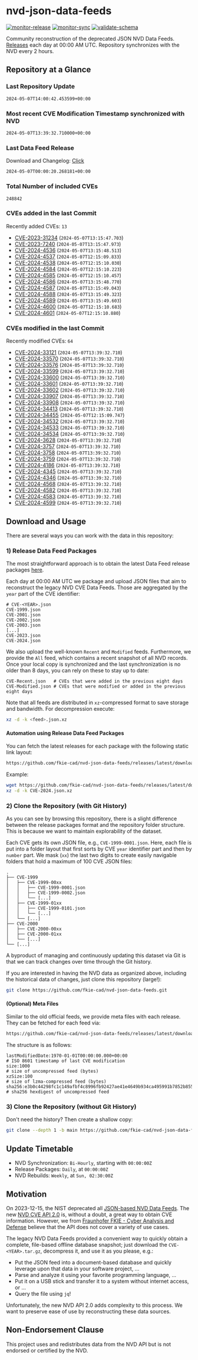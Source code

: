 # nvd-json-data-feeds

[![monitor-release](https://github.com/fkie-cad/nvd-json-data-feeds/actions/workflows/monitor_release.yml/badge.svg)](https://github.com/fkie-cad/nvd-json-data-feeds/actions/workflows/monitor_release.yml)
[![monitor-sync](https://github.com/fkie-cad/nvd-json-data-feeds/actions/workflows/monitor_sync.yml/badge.svg)](https://github.com/fkie-cad/nvd-json-data-feeds/actions/workflows/monitor_sync.yml)
[![validate-schema](https://github.com/fkie-cad/nvd-json-data-feeds/actions/workflows/validate_schema.yml/badge.svg)](https://github.com/fkie-cad/nvd-json-data-feeds/actions/workflows/validate_schema.yml)

Community reconstruction of the deprecated JSON NVD Data Feeds.
[Releases](https://github.com/fkie-cad/nvd-json-data-feeds/releases/latest) each day at 00:00 AM UTC.
Repository synchronizes with the NVD every 2 hours.

## Repository at a Glance

### Last Repository Update

```plain
2024-05-07T14:00:42.453599+00:00
```

### Most recent CVE Modification Timestamp synchronized with NVD

```plain
2024-05-07T13:39:32.710000+00:00
```

### Last Data Feed Release

Download and Changelog: [Click](https://github.com/fkie-cad/nvd-json-data-feeds/releases/latest)

```plain
2024-05-07T00:00:20.268181+00:00
```

### Total Number of included CVEs

```plain
248842
```

### CVEs added in the last Commit

Recently added CVEs: `13`

- [CVE-2023-31234](CVE-2023/CVE-2023-312xx/CVE-2023-31234.json) (`2024-05-07T13:15:47.703`)
- [CVE-2023-7240](CVE-2023/CVE-2023-72xx/CVE-2023-7240.json) (`2024-05-07T13:15:47.973`)
- [CVE-2024-4536](CVE-2024/CVE-2024-45xx/CVE-2024-4536.json) (`2024-05-07T13:15:48.513`)
- [CVE-2024-4537](CVE-2024/CVE-2024-45xx/CVE-2024-4537.json) (`2024-05-07T12:15:09.833`)
- [CVE-2024-4538](CVE-2024/CVE-2024-45xx/CVE-2024-4538.json) (`2024-05-07T12:15:10.030`)
- [CVE-2024-4584](CVE-2024/CVE-2024-45xx/CVE-2024-4584.json) (`2024-05-07T12:15:10.223`)
- [CVE-2024-4585](CVE-2024/CVE-2024-45xx/CVE-2024-4585.json) (`2024-05-07T12:15:10.457`)
- [CVE-2024-4586](CVE-2024/CVE-2024-45xx/CVE-2024-4586.json) (`2024-05-07T13:15:48.770`)
- [CVE-2024-4587](CVE-2024/CVE-2024-45xx/CVE-2024-4587.json) (`2024-05-07T13:15:49.043`)
- [CVE-2024-4588](CVE-2024/CVE-2024-45xx/CVE-2024-4588.json) (`2024-05-07T13:15:49.323`)
- [CVE-2024-4589](CVE-2024/CVE-2024-45xx/CVE-2024-4589.json) (`2024-05-07T13:15:49.603`)
- [CVE-2024-4600](CVE-2024/CVE-2024-46xx/CVE-2024-4600.json) (`2024-05-07T12:15:10.683`)
- [CVE-2024-4601](CVE-2024/CVE-2024-46xx/CVE-2024-4601.json) (`2024-05-07T12:15:10.880`)


### CVEs modified in the last Commit

Recently modified CVEs: `64`

- [CVE-2024-33121](CVE-2024/CVE-2024-331xx/CVE-2024-33121.json) (`2024-05-07T13:39:32.710`)
- [CVE-2024-33570](CVE-2024/CVE-2024-335xx/CVE-2024-33570.json) (`2024-05-07T13:39:32.710`)
- [CVE-2024-33576](CVE-2024/CVE-2024-335xx/CVE-2024-33576.json) (`2024-05-07T13:39:32.710`)
- [CVE-2024-33599](CVE-2024/CVE-2024-335xx/CVE-2024-33599.json) (`2024-05-07T13:39:32.710`)
- [CVE-2024-33600](CVE-2024/CVE-2024-336xx/CVE-2024-33600.json) (`2024-05-07T13:39:32.710`)
- [CVE-2024-33601](CVE-2024/CVE-2024-336xx/CVE-2024-33601.json) (`2024-05-07T13:39:32.710`)
- [CVE-2024-33602](CVE-2024/CVE-2024-336xx/CVE-2024-33602.json) (`2024-05-07T13:39:32.710`)
- [CVE-2024-33907](CVE-2024/CVE-2024-339xx/CVE-2024-33907.json) (`2024-05-07T13:39:32.710`)
- [CVE-2024-33908](CVE-2024/CVE-2024-339xx/CVE-2024-33908.json) (`2024-05-07T13:39:32.710`)
- [CVE-2024-34413](CVE-2024/CVE-2024-344xx/CVE-2024-34413.json) (`2024-05-07T13:39:32.710`)
- [CVE-2024-34455](CVE-2024/CVE-2024-344xx/CVE-2024-34455.json) (`2024-05-07T12:15:09.747`)
- [CVE-2024-34532](CVE-2024/CVE-2024-345xx/CVE-2024-34532.json) (`2024-05-07T13:39:32.710`)
- [CVE-2024-34533](CVE-2024/CVE-2024-345xx/CVE-2024-34533.json) (`2024-05-07T13:39:32.710`)
- [CVE-2024-34534](CVE-2024/CVE-2024-345xx/CVE-2024-34534.json) (`2024-05-07T13:39:32.710`)
- [CVE-2024-3628](CVE-2024/CVE-2024-36xx/CVE-2024-3628.json) (`2024-05-07T13:39:32.710`)
- [CVE-2024-3757](CVE-2024/CVE-2024-37xx/CVE-2024-3757.json) (`2024-05-07T13:39:32.710`)
- [CVE-2024-3758](CVE-2024/CVE-2024-37xx/CVE-2024-3758.json) (`2024-05-07T13:39:32.710`)
- [CVE-2024-3759](CVE-2024/CVE-2024-37xx/CVE-2024-3759.json) (`2024-05-07T13:39:32.710`)
- [CVE-2024-4186](CVE-2024/CVE-2024-41xx/CVE-2024-4186.json) (`2024-05-07T13:39:32.710`)
- [CVE-2024-4345](CVE-2024/CVE-2024-43xx/CVE-2024-4345.json) (`2024-05-07T13:39:32.710`)
- [CVE-2024-4346](CVE-2024/CVE-2024-43xx/CVE-2024-4346.json) (`2024-05-07T13:39:32.710`)
- [CVE-2024-4568](CVE-2024/CVE-2024-45xx/CVE-2024-4568.json) (`2024-05-07T13:39:32.710`)
- [CVE-2024-4582](CVE-2024/CVE-2024-45xx/CVE-2024-4582.json) (`2024-05-07T13:39:32.710`)
- [CVE-2024-4583](CVE-2024/CVE-2024-45xx/CVE-2024-4583.json) (`2024-05-07T13:39:32.710`)
- [CVE-2024-4599](CVE-2024/CVE-2024-45xx/CVE-2024-4599.json) (`2024-05-07T13:39:32.710`)


## Download and Usage

There are several ways you can work with the data in this repository:

### 1) Release Data Feed Packages

The most straightforward approach is to obtain the latest Data Feed release packages [here](https://github.com/fkie-cad/nvd-json-data-feeds/releases/latest).

Each day at 00:00 AM UTC we package and upload JSON files that aim to reconstruct the legacy NVD CVE Data Feeds.
Those are aggregated by the `year` part of the CVE identifier:

```
# CVE-<YEAR>.json
CVE-1999.json
CVE-2001.json
CVE-2002.json
CVE-2003.json
[...]
CVE-2023.json
CVE-2024.json
```

We also upload the well-known `Recent` and `Modified` feeds.
Furthermore, we provide the `All` feed, which contains a recent snapshot of all NVD records.
Once your local copy is synchronized and the last synchronization is no older than 8 days, you can rely on these to stay up to date:

```plain
CVE-Recent.json   # CVEs that were added in the previous eight days
CVE-Modified.json # CVEs that were modified or added in the previous eight days
```

Note that all feeds are distributed in `xz`-compressed format to save storage and bandwidth.
For decompression execute:

```sh
xz -d -k <feed>.json.xz
```

#### Automation using Release Data Feed Packages

You can fetch the latest releases for each package with the following static link layout:

```sh
https://github.com/fkie-cad/nvd-json-data-feeds/releases/latest/download/CVE-<YEAR>.json.xz
```

Example:

```sh
wget https://github.com/fkie-cad/nvd-json-data-feeds/releases/latest/download/CVE-2024.json.xz
xz -d -k CVE-2024.json.xz
```

### 2) Clone the Repository (with Git History)

As you can see by browsing this repository, there is a slight difference between the release packages format and the repository folder structure.
This is because we want to maintain explorability of the dataset.

Each CVE gets its own JSON file, e.g., `CVE-1999-0001.json`.
Here, each file is put into a folder layout that first sorts by CVE `year` identifier part and then by `number` part.
We mask (`xx`) the last two digits to create easily navigable folders that hold a maximum of 100 CVE JSON files:

```plain
.
├── CVE-1999
│   ├── CVE-1999-00xx
│   │   ├── CVE-1999-0001.json
│   │   ├── CVE-1999-0002.json
│   │   └── [...]
│   ├── CVE-1999-01xx
│   │   ├── CVE-1999-0101.json
│   │   └── [...]
│   └── [...]
├── CVE-2000
│   ├── CVE-2000-00xx
│   ├── CVE-2000-01xx
│   └── [...]
└── [...]
```

A byproduct of managing and continuously updating this dataset via Git is that we can track changes over time through the Git history.

If you are interested in having the NVD data as organized above, including the historical data of changes, just clone this repository (large!):

```sh
git clone https://github.com/fkie-cad/nvd-json-data-feeds.git
```

#### (Optional) Meta Files

Similar to the old official feeds, we provide meta files with each release. They can be fetched for each feed via:

```sh
https://github.com/fkie-cad/nvd-json-data-feeds/releases/latest/download/CVE-<YEAR>.meta
```

The structure is as follows:

```plain
lastModifiedDate:1970-01-01T00:00:00.000+00:00                          # ISO 8601 timestamp of last CVE modification
size:1000                                                               # size of uncompressed feed (bytes)
xzSize:100                                                              # size of lzma-compressed feed (bytes)
sha256:e3b0c44298fc1c149afbf4c8996fb92427ae41e4649b934ca495991b7852b855 # sha256 hexdigest of uncompressed feed
```

### 3) Clone the Repository (without Git History)

Don't need the history? Then create a shallow copy:

```sh
git clone --depth 1 -b main https://github.com/fkie-cad/nvd-json-data-feeds.git
```


## Update Timetable

* NVD Synchronization: `Bi-Hourly`, starting with `00:00:00Z`
* Release Packages: `Daily`, at `00:00:00Z`
* NVD Rebuilds: `Weekly`, at `Sun, 02:30:00Z`


## Motivation

On 2023-12-15, the NIST deprecated all [JSON-based NVD Data Feeds](https://nvd.nist.gov/vuln/data-feeds#divRetirementBanner-1).
The new [NVD CVE API 2.0](https://nvd.nist.gov/developers/vulnerabilities) is, without a doubt, a great way to obtain CVE information.
However, we from [Fraunhofer FKIE - Cyber Analysis and Defense](https://www.fkie.fraunhofer.de/en/departments/cad.html) believe that the API does not cover a variety of use cases.

The legacy NVD Data Feeds provided a convenient way to quickly obtain a complete, file-based offline database snapshot; just download the `CVE-<YEAR>.tar.gz`, decompress it, and use it as you please, e.g.:

- Put the JSON feed into a document-based database and quickly leverage upon that data in your software project, ...
- Parse and analyze it using your favorite programming language, ...
- Put it on a USB stick and transfer it to a system without internet access, or ...
- Query the file using `jq`!

Unfortunately, the new NVD API 2.0 adds complexity to this process.
We want to preserve ease of use by reconstructing these data sources.

## Non-Endorsement Clause

This project uses and redistributes data from the NVD API but is not endorsed or certified by the NVD.